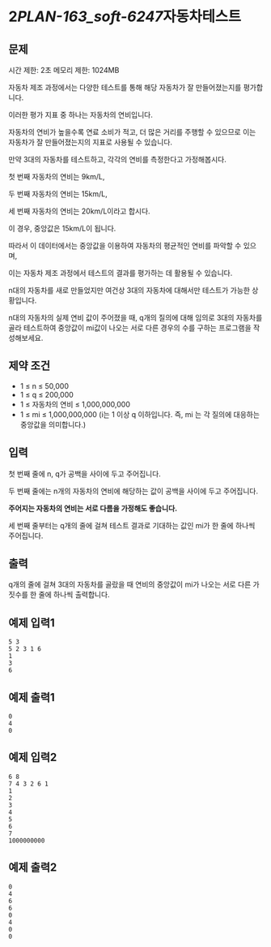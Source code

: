 # 2*PLAN-163_soft-6247*자동차테스트

## 문제

시간 제한: 2초
메모리 제한: 1024MB

자동차 제조 과정에서는 다양한 테스트를 통해 해당 자동차가 잘 만들어졌는지를 평가합니다.

이러한 평가 지표 중 하나는 자동차의 연비입니다.

자동차의 연비가 높을수록 연료 소비가 적고, 더 많은 거리를 주행할 수 있으므로 이는 자동차가 잘 만들어졌는지의 지표로 사용될 수 있습니다.

만약 3대의 자동차를 테스트하고, 각각의 연비를 측정한다고 가정해봅시다.

첫 번째 자동차의 연비는 9km/L,

두 번째 자동차의 연비는 15km/L,

세 번째 자동차의 연비는 20km/L이라고 합시다.

이 경우, 중앙값은 15km/L이 됩니다.

따라서 이 데이터에서는 중앙값을 이용하여 자동차의 평균적인 연비를 파악할 수 있으며,

이는 자동차 제조 과정에서 테스트의 결과를 평가하는 데 활용될 수 있습니다.

n대의 자동차를 새로 만들었지만 여건상 3대의 자동차에 대해서만 테스트가 가능한 상황입니다.

n대의 자동차의 실제 연비 값이 주어졌을 때, q개의 질의에 대해 임의로 3대의 자동차를 골라 테스트하여 중앙값이 mi값이 나오는 서로 다른 경우의 수를 구하는 프로그램을 작성해보세요.

## 제약 조건

- 1 ≤ n ≤ 50,000
- 1 ≤ q ≤ 200,000
- 1 ≤ 자동차의 연비 ≤ 1,000,000,000
- 1 ≤ mi ≤ 1,000,000,000 (i는 1 이상 q 이하입니다. 즉, mi 는 각 질의에 대응하는 중앙값을 의미합니다.)

## 입력

첫 번째 줄에 n, q가 공백을 사이에 두고 주어집니다.

두 번째 줄에는 n개의 자동차의 연비에 해당하는 값이 공백을 사이에 두고 주어집니다.

**주어지는 자동차의 연비는 서로 다름을 가정해도 좋습니다.**

세 번째 줄부터는 q개의 줄에 걸쳐 테스트 결과로 기대하는 값인 mi가 한 줄에 하나씩 주어집니다.

## 출력

q개의 줄에 걸쳐 3대의 자동차를 골랐을 때 연비의 중앙값이 mi가 나오는 서로 다른 가짓수를 한 줄에 하나씩 출력합니다.

## 예제 입력1

```
5 3
5 2 3 1 6
1
3
6
```

## 예제 출력1

```
0
4
0
```

## 예제 입력2

```
6 8
7 4 3 2 6 1
1
2
3
4
5
6
7
1000000000
```

## 예제 출력2

```
0
4
6
6
0
4
0
0
```
